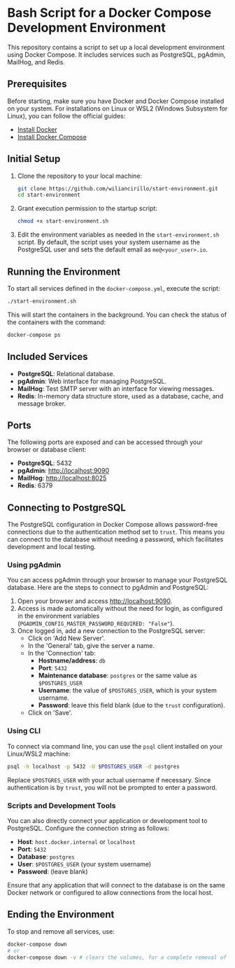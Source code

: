 # Bash Script for a Docker Compose Development Environment

This repository contains a script to set up a local development environment using Docker Compose. It includes services such as PostgreSQL, pgAdmin, MailHog, and Redis.

## Prerequisites

Before starting, make sure you have Docker and Docker Compose installed on your system. For installations on Linux or WSL2 (Windows Subsystem for Linux), you can follow the official guides:

- [Install Docker](https://docs.docker.com/engine/install/)
- [Install Docker Compose](https://docs.docker.com/compose/install/)

## Initial Setup

1. Clone the repository to your local machine:

   ```bash
   git clone https://github.com/wiliancirillo/start-environment.git
   cd start-environment
   ```

2. Grant execution permission to the startup script:

   ```bash
   chmod +x start-environment.sh
   ```

3. Edit the environment variables as needed in the `start-environment.sh` script. By default, the script uses your system username as the PostgreSQL user and sets the default email as `me@<your_user>.io`.

## Running the Environment

To start all services defined in the `docker-compose.yml`, execute the script:

```bash
./start-environment.sh
```

This will start the containers in the background. You can check the status of the containers with the command:

```bash
docker-compose ps
```

## Included Services

- **PostgreSQL**: Relational database.
- **pgAdmin**: Web interface for managing PostgreSQL.
- **MailHog**: Test SMTP server with an interface for viewing messages.
- **Redis**: In-memory data structure store, used as a database, cache, and message broker.

## Ports

The following ports are exposed and can be accessed through your browser or database client:

- **PostgreSQL**: 5432
- **pgAdmin**: [http://localhost:9090](http://localhost:9090)
- **MailHog**: [http://localhost:8025](http://localhost:8025)
- **Redis**: 6379

## Connecting to PostgreSQL

The PostgreSQL configuration in Docker Compose allows password-free connections due to the authentication method set to `trust`. This means you can connect to the database without needing a password, which facilitates development and local testing.

### Using pgAdmin

You can access pgAdmin through your browser to manage your PostgreSQL database. Here are the steps to connect to pgAdmin and PostgreSQL:

1. Open your browser and access [http://localhost:9090](http://localhost:9090).
2. Access is made automatically without the need for login, as configured in the environment variables (`PGADMIN_CONFIG_MASTER_PASSWORD_REQUIRED: "False"`).
3. Once logged in, add a new connection to the PostgreSQL server:
   - Click on 'Add New Server'.
   - In the 'General' tab, give the server a name.
   - In the 'Connection' tab:
     - **Hostname/address**: `db`
     - **Port**: `5432`
     - **Maintenance database**: `postgres` or the same value as `$POSTGRES_USER`
     - **Username**: the value of `$POSTGRES_USER`, which is your system username.
     - **Password**: leave this field blank (due to the `trust` configuration).
   - Click on 'Save'.

### Using CLI

To connect via command line, you can use the `psql` client installed on your Linux/WSL2 machine:

```bash
psql -h localhost -p 5432 -U $POSTGRES_USER -d postgres
```

Replace `$POSTGRES_USER` with your actual username if necessary. Since authentication is by `trust`, you will not be prompted to enter a password.

### Scripts and Development Tools

You can also directly connect your application or development tool to PostgreSQL. Configure the connection string as follows:

- **Host**: `host.docker.internal` or `localhost`
- **Port**: `5432`
- **Database**: `postgres`
- **User**: `$POSTGRES_USER` (your system username)
- **Password**: (leave blank)

Ensure that any application that will connect to the database is on the same Docker network or configured to allow connections from the local host.

## Ending the Environment

To stop and remove all services, use:

```bash
docker-compose down
# or
docker-compose down -v # clears the volumes, for a complete removal of data
```
